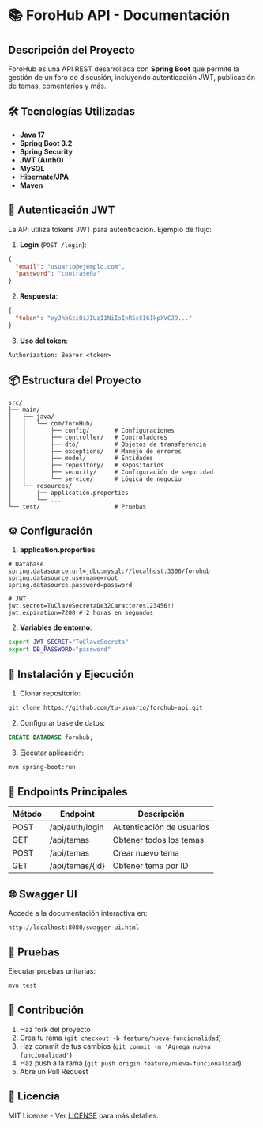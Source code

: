 
# 📚 ForoHub API - Documentación

## Descripción del Proyecto
ForoHub es una API REST desarrollada con **Spring Boot** que permite la gestión de un foro de discusión, incluyendo autenticación JWT, publicación de temas, comentarios y más.

## 🛠 Tecnologías Utilizadas
- **Java 17**
- **Spring Boot 3.2**
- **Spring Security**
- **JWT (Auth0)**
- **MySQL**
- **Hibernate/JPA**
- **Maven**

## 🔐 Autenticación JWT
La API utiliza tokens JWT para autenticación. Ejemplo de flujo:

1. **Login** (`POST /login`):
```json
{
  "email": "usuario@ejemplo.com",
  "password": "contraseña"
}
```

2. **Respuesta**:
```json
{
  "token": "eyJhbGciOiJIUzI1NiIsInR5cCI6IkpXVCJ9..."
}
```

3. **Uso del token**:
```
Authorization: Bearer <token>
```

## 📦 Estructura del Proyecto
```
src/
├── main/
│   ├── java/
│   │   └── com/foroHub/
│   │       ├── config/       # Configuraciones
│   │       ├── controller/   # Controladores
│   │       ├── dto/          # Objetos de transferencia
│   │       ├── exceptions/   # Manejo de errores
│   │       ├── model/        # Entidades
│   │       ├── repository/   # Repositorios
│   │       ├── security/     # Configuración de seguridad
│   │       └── service/      # Lógica de negocio
│   └── resources/
│       ├── application.properties
│       └── ...
└── test/                     # Pruebas
```

## ⚙️ Configuración
1. **application.properties**:
```properties
# Database
spring.datasource.url=jdbc:mysql://localhost:3306/forohub
spring.datasource.username=root
spring.datasource.password=password

# JWT
jwt.secret=TuClaveSecretaDe32Caracteres123456!!
jwt.expiration=7200 # 2 horas en segundos
```

2. **Variables de entorno**:
```bash
export JWT_SECRET="TuClaveSecreta"
export DB_PASSWORD="password"
```

## 🚀 Instalación y Ejecución
1. Clonar repositorio:
```bash
git clone https://github.com/tu-usuario/forohub-api.git
```

2. Configurar base de datos:
```sql
CREATE DATABASE forohub;
```

3. Ejecutar aplicación:
```bash
mvn spring-boot:run
```

## 📌 Endpoints Principales
| Método | Endpoint            | Descripción               |
|--------|---------------------|---------------------------|
| POST   | /api/auth/login     | Autenticación de usuarios |
| GET    | /api/temas          | Obtener todos los temas   |
| POST   | /api/temas          | Crear nuevo tema          |
| GET    | /api/temas/{id}     | Obtener tema por ID       |

## 🌐 Swagger UI
Accede a la documentación interactiva en:
```
http://localhost:8080/swagger-ui.html
```

## 🧪 Pruebas
Ejecutar pruebas unitarias:
```bash
mvn test
```

## 🤝 Contribución
1. Haz fork del proyecto
2. Crea tu rama (`git checkout -b feature/nueva-funcionalidad`)
3. Haz commit de tus cambios (`git commit -m 'Agrega nueva funcionalidad'`)
4. Haz push a la rama (`git push origin feature/nueva-funcionalidad`)
5. Abre un Pull Request

## 📄 Licencia
MIT License - Ver [LICENSE](LICENSE) para más detalles.
